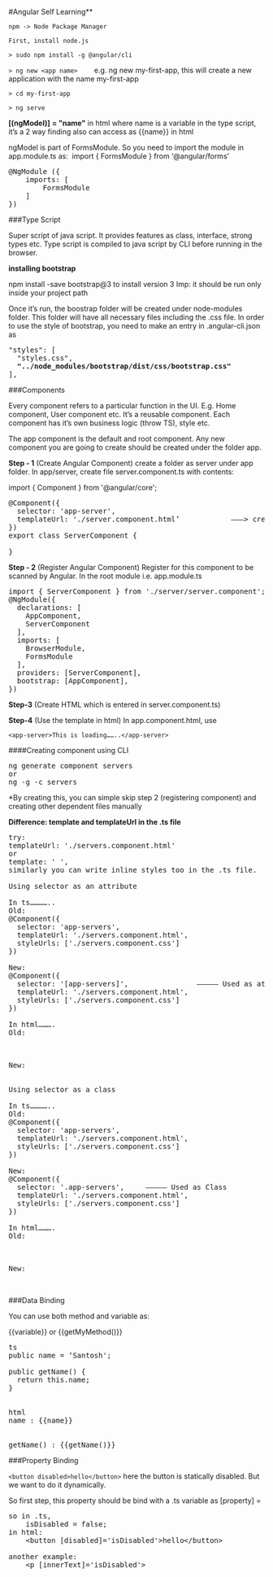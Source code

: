 #Angular Self Learning**

`npm -> Node Package Manager`

`First, install node.js`


`> sudo npm install -g @angular/cli`

`> ng new <app name>	`			e.g. ng new my-first-app, this will create a new application with the name my-first-app

`> cd my-first-app`

`> ng serve`


**[(ngModel)]** **= "name"** in html where name is a variable in the type script, it’s a 2 way finding
also can access as {{name}} in html

ngModel is part of FormsModule. So you need to import the module in app.module.ts as: 
import { FormsModule } from ‘@angular/forms’

<pre>
@NgModule ({
	imports: [
		FormsModule
	]
})
</pre>

###Type Script

Super script of java script. It provides features as class, interface, strong types etc. Type script is compiled to java script by CLI before running in the browser. 

**installing bootstrap**

npm install -save bootstrap@3 to install version 3
Imp: it should be run only inside your project path

Once it’s run, the boostrap folder will be created under node-modules folder. This folder will have all necessary files including the .css file.
In order to use the style of bootstrap, you need to make an entry in .angular-cli.json as

<pre>
"styles": [
  "styles.css",
  <b>"../node_modules/bootstrap/dist/css/bootstrap.css"</b>
],
</pre>


###Components

Every component refers to a particular function in the UI. E.g. Home component, User component etc. It’s a reusable component.
Each component has it’s own business logic (throw TS), style etc.

The app component is the default and root component. Any new component you are going to create should be created under the folder app.

**Step - 1** (Create Angular Component)
create a folder as server under app folder. In app/server, create file server.component.ts with contents:

import { Component } from '@angular/core';

<pre>
@Component({
  selector: 'app-server',
  templateUrl: './server.component.html’            ———> create server.component.html under app/server folder
})
export class ServerComponent {

}
</pre>

**Step - 2** (Register Angular Component)
Register for this component to be scanned by Angular. In the root module i.e. app.module.ts

<pre>
import { ServerComponent } from './server/server.component';
@NgModule({
  declarations: [
    AppComponent,
    ServerComponent
  ],
  imports: [
    BrowserModule,
    FormsModule
  ],
  providers: [ServerComponent],
  bootstrap: [AppComponent],
})
</pre>

**Step-3** (Create HTML which is entered in server.component.ts)

**Step-4** (Use the template in html)
In app.component.html, use

`<app-server>This is loading……..</app-server>`


####Creating component using CLI

<pre>
ng generate component servers
or
ng -g -c servers
</pre>

*By creating this, you can simple skip step 2 (registering component) and creating other dependent files manually


**Difference: template and templateUrl in the .ts file**

<pre>
try:
templateUrl: './servers.component.html'
or
template: '<app-server></app-server> <app-server></app-server>',
similarly you can write inline styles too in the .ts file.

Using selector as an attribute

In ts…………..
Old:
@Component({
  selector: 'app-servers',
  templateUrl: './servers.component.html',
  styleUrls: ['./servers.component.css']
})

New:
@Component({
  selector: '[app-servers]',				————— Used as attribute
  templateUrl: './servers.component.html',
  styleUrls: ['./servers.component.css']
})

In html……….
Old:
<app-servers></app-servers>


New:
<div app-servers></div>

Using selector as a class

In ts…………..
Old:
@Component({
  selector: 'app-servers',
  templateUrl: './servers.component.html',
  styleUrls: ['./servers.component.css']
})

New:
@Component({
  selector: '.app-servers',		————— Used as Class
  templateUrl: './servers.component.html',
  styleUrls: ['./servers.component.css']
})

In html……….
Old:
<app-servers></app-servers>


New:
<div class='app-servers'></div>

</pre>

###Data Binding

You can use both method and variable as:

{{variable}} or {{getMyMethod()}}

<pre>
ts
public name = ‘Santosh';

public getName() {
  return this.name;
}


html
name : {{name}}
<br>
getName() : {{getName()}}
</pre>


###Property Binding


`<button disabled>hello</button>` 
	here the button is statically disabled. But we want to do it dynamically.

So first step, this property should be bind with a .ts variable as [property] = <variable>

<pre>
so in .ts, 
	isDisabled = false;
in html:
	&lt;button [disabled]='isDisabled'>hello&lt;/button> 

another example:
	&lt;p [innerText]='isDisabled'></p>
</pre>





